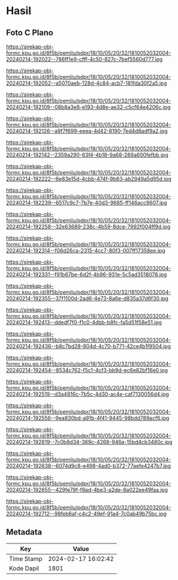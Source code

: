 # Hasil

## Foto C Plano

https://sirekap-obj-formc.kpu.go.id/8f5b/pemilu/pdpr/18/10/05/20/32/1810052032004-20240214-192022--786ff1e9-cfff-4c50-827c-7bef5560d777.jpg

https://sirekap-obj-formc.kpu.go.id/8f5b/pemilu/pdpr/18/10/05/20/32/1810052032004-20240214-192052--a5070aeb-128d-4c84-acb7-181fda30f2a5.jpg

https://sirekap-obj-formc.kpu.go.id/8f5b/pemilu/pdpr/18/10/05/20/32/1810052032004-20240214-192109--08b8a3e8-e193-4d8e-ae32-c5cf64e4206c.jpg

https://sirekap-obj-formc.kpu.go.id/8f5b/pemilu/pdpr/18/10/05/20/32/1810052032004-20240214-192126--a9f7f699-eeea-4d42-8190-7ed4d8adf9a2.jpg

https://sirekap-obj-formc.kpu.go.id/8f5b/pemilu/pdpr/18/10/05/20/32/1810052032004-20240214-192142--2359a290-63f4-4b18-9a68-289a600fefbb.jpg

https://sirekap-obj-formc.kpu.go.id/8f5b/pemilu/pdpr/18/10/05/20/32/1810052032004-20240214-192222--6e83e15d-4cbb-474f-9b63-ab2949a5d95d.jpg

https://sirekap-obj-formc.kpu.go.id/8f5b/pemilu/pdpr/18/10/05/20/32/1810052032004-20240214-192239--6517c9c7-7b7e-40d3-9685-ff146acc9607.jpg

https://sirekap-obj-formc.kpu.go.id/8f5b/pemilu/pdpr/18/10/05/20/32/1810052032004-20240214-192258--32e63689-238c-4b59-8dce-7992f004ff9d.jpg

https://sirekap-obj-formc.kpu.go.id/8f5b/pemilu/pdpr/18/10/05/20/32/1810052032004-20240214-192314--f06d26ca-2315-4cc7-80f3-007ff17358ee.jpg

https://sirekap-obj-formc.kpu.go.id/8f5b/pemilu/pdpr/18/10/05/20/32/1810052032004-20240214-192331--f91b67be-6d2f-4b96-931e-5c5ad3518078.jpg

https://sirekap-obj-formc.kpu.go.id/8f5b/pemilu/pdpr/18/10/05/20/32/1810052032004-20240214-192355--37f1100d-2ad6-4e73-8a6e-d835a37d6f30.jpg

https://sirekap-obj-formc.kpu.go.id/8f5b/pemilu/pdpr/18/10/05/20/32/1810052032004-20240214-192413--ddedf7f0-f1c0-4dbb-b8fc-fa5d51f58e51.jpg

https://sirekap-obj-formc.kpu.go.id/8f5b/pemilu/pdpr/18/10/05/20/32/1810052032004-20240214-192436--b8c7bd28-804d-4c70-b771-42ce4b1f9504.jpg

https://sirekap-obj-formc.kpu.go.id/8f5b/pemilu/pdpr/18/10/05/20/32/1810052032004-20240214-192454--8534c762-f5c1-4cf3-bb9d-ec6e82bf16e0.jpg

https://sirekap-obj-formc.kpu.go.id/8f5b/pemilu/pdpr/18/10/05/20/32/1810052032004-20240214-192519--d3a4816c-7b5c-4d30-ac4e-caf7130056d4.jpg

https://sirekap-obj-formc.kpu.go.id/8f5b/pemilu/pdpr/18/10/05/20/32/1810052032004-20240214-192556--9ea830bd-a91b-4f41-9445-98bdd789acf6.jpg

https://sirekap-obj-formc.kpu.go.id/8f5b/pemilu/pdpr/18/10/05/20/32/1810052032004-20240214-192619--7c0b8d34-369c-4268-946a-15bd4cb3480c.jpg

https://sirekap-obj-formc.kpu.go.id/8f5b/pemilu/pdpr/18/10/05/20/32/1810052032004-20240214-192638--6074d9c8-e498-4ad0-b372-77aefe4247b7.jpg

https://sirekap-obj-formc.kpu.go.id/8f5b/pemilu/pdpr/18/10/05/20/32/1810052032004-20240214-192655--429fe79f-f8ad-4be3-a2de-8a022ee49faa.jpg

https://sirekap-obj-formc.kpu.go.id/8f5b/pemilu/pdpr/18/10/05/20/32/1810052032004-20240214-192712--98feb6af-c4c2-49ef-91a4-7c0ab49b75bc.jpg


## Metadata

| Key        | Value               |
| ---------- | ------------------- |
| Time Stamp | 2024-02-17 16:02:42 |
| Kode Dapil | 1801                |



